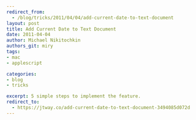 ```yaml
---
redirect_from:
  - /blog/tricks/2011/04/04/add-current-date-to-text-document
layout: post
title: Add Current Date to Text Document
date: 2011-04-04
author: Michael Nikitochkin
authors_git: miry
tags:
- mac
- applescript

categories:
- blog
- tricks

excerpt: 5 simple steps to implement the feature.
redirect_to:
  - https://jtway.co/add-current-date-to-text-document-3494085d072d
---
```

